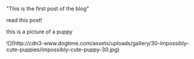 "This is the first post of the blog"

read this post!

<p> this is a picture of a puppy </p>
![](http://cdn3-www.dogtime.com/assets/uploads/gallery/30-impossibly-cute-puppies/impossibly-cute-puppy-30.jpg)


